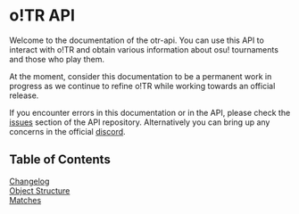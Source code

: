# o!TR API
Welcome to the documentation of the otr-api. You can use this API to interact with o!TR and obtain various information about osu! tournaments and those who play them.

At the moment, consider this documentation to be a permanent work in progress as we continue to refine o!TR while working towards an official release.

If you encounter errors in this documentation or in the API, please check the [issues](https://github.com/osu-tournament-rating/otr-api/issues) section of the API repository. Alternatively you can bring up any concerns in the official [discord]().

## Table of Contents
[Changelog](changelog/en.md)\
[Object Structure](objects/en.md)\
[Matches](endpoints/matches/en.md)